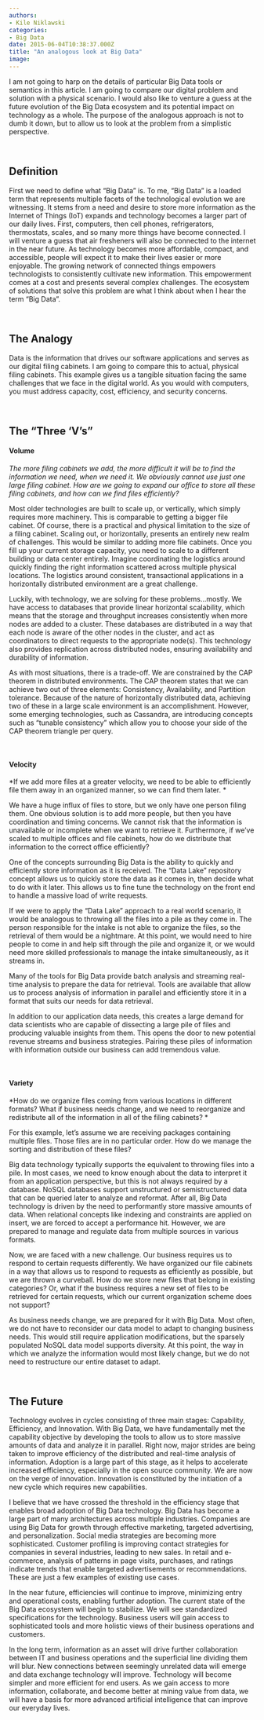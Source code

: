 ```yaml
---
authors:
- Kile Niklawski
categories:
- Big Data
date: 2015-06-04T10:38:37.000Z
title: "An analogous look at Big Data"
image: 
---
```


I am not going to harp on the details of particular Big Data tools or semantics in this article. I am going to compare our digital problem and solution with a physical scenario. I would also like to venture a guess at the future evolution of the Big Data ecosystem and its potential impact on technology as a whole. The purpose of the analogous approach is not to dumb it down, but to allow us to look at the problem from a simplistic perspective.

 


## Definition

First we need to define what “Big Data” is. To me, “Big Data” is a loaded term that represents multiple facets of the technological evolution we are witnessing. It stems from a need and desire to store more information as the Internet of Things (IoT) expands and technology becomes a larger part of our daily lives. First, computers, then cell phones, refrigerators, thermostats, scales, and so many more things have become connected. I will venture a guess that air fresheners will also be connected to the internet in the near future. As technology becomes more affordable, compact, and accessible, people will expect it to make their lives easier or more enjoyable. The growing network of connected things empowers technologists to consistently cultivate new information. This empowerment comes at a cost and presents several complex challenges. The ecosystem of solutions that solve this problem are what I think about when I hear the term “Big Data”.

 


## The Analogy

Data is the information that drives our software applications and serves as our digital filing cabinets. I am going to compare this to actual, physical filing cabinets. This example gives us a tangible situation facing the same challenges that we face in the digital world. As you would with computers, you must address capacity, cost, efficiency, and security concerns.

 


## The “Three ‘V’s”

#### Volume

*The more filing cabinets we add, the more difficult it will be to find the information we need, when we need it. We obviously cannot use just one large filing cabinet. How are we going to expand our office to store all these filing cabinets, and how can we find files efficiently?*

Most older technologies are built to scale up, or vertically, which simply requires more machinery. This is comparable to getting a bigger file cabinet. Of course, there is a practical and physical limitation to the size of a filing cabinet. Scaling out, or horizontally, presents an entirely new realm of challenges. This would be similar to adding more file cabinets. Once you fill up your current storage capacity, you need to scale to a different building or data center entirely. Imagine coordinating the logistics around quickly finding the right information scattered across multiple physical locations. The logistics around consistent, transactional applications in a horizontally distributed environment are a great challenge.

Luckily, with technology, we are solving for these problems…mostly. We have access to databases that provide linear horizontal scalability, which means that the storage and throughput increases consistently when more nodes are added to a cluster. These databases are distributed in a way that each node is aware of the other nodes in the cluster, and act as coordinators to direct requests to the appropriate node(s). This technology also provides replication across distributed nodes, ensuring availability and durability of information.

As with most situations, there is a trade-off. We are constrained by the CAP theorem in distributed environments. The CAP theorem states that we can achieve two out of three elements: Consistency, Availability, and Partition tolerance. Because of the nature of horizontally distributed data, achieving two of these in a large scale environment is an accomplishment. However, some emerging technologies, such as Cassandra, are introducing concepts such as “tunable consistency” which allow you to choose your side of the CAP theorem triangle per query.

 

#### Velocity

*If we add more files at a greater velocity, we need to be able to efficiently file them away in an organized manner, so we can find them later. *

We have a huge influx of files to store, but we only have one person filing them. One obvious solution is to add more people, but then you have coordination and timing concerns. We cannot risk that the information is unavailable or incomplete when we want to retrieve it. Furthermore, if we’ve scaled to multiple offices and file cabinets, how do we distribute that information to the correct office efficiently?

One of the concepts surrounding Big Data is the ability to quickly and efficiently store information as it is received. The “Data Lake” repository concept allows us to quickly store the data as it comes in, then decide what to do with it later. This allows us to fine tune the technology on the front end to handle a massive load of write requests.

If we were to apply the “Data Lake” approach to a real world scenario, it would be analogous to throwing all the files into a pile as they come in. The person responsible for the intake is not able to organize the files, so the retrieval of them would be a nightmare. At this point, we would need to hire people to come in and help sift through the pile and organize it, or we would need more skilled professionals to manage the intake simultaneously, as it streams in.

Many of the tools for Big Data provide batch analysis and streaming real-time analysis to prepare the data for retrieval. Tools are available that allow us to process analysis of information in parallel and efficiently store it in a format that suits our needs for data retrieval.

In addition to our application data needs, this creates a large demand for data scientists who are capable of dissecting a large pile of files and producing valuable insights from them. This opens the door to new potential revenue streams and business strategies. Pairing these piles of information with information outside our business can add tremendous value.

 

#### Variety

*How do we organize files coming from various locations in different formats? What if business needs change, and we need to reorganize and redistribute all of the information in all of the filing cabinets? *

For this example, let’s assume we are receiving packages containing multiple files. Those files are in no particular order. How do we manage the sorting and distribution of these files?

Big data technology typically supports the equivalent to throwing files into a pile. In most cases, we need to know enough about the data to interpret it from an application perspective, but this is not always required by a database. NoSQL databases support unstructured or semistructured data that can be queried later to analyze and reformat. After all, Big Data technology is driven by the need to performantly store massive amounts of data. When relational concepts like indexing and constraints are applied on insert, we are forced to accept a performance hit. However, we are prepared to manage and regulate data from multiple sources in various formats.

Now, we are faced with a new challenge. Our business requires us to respond to certain requests differently. We have organized our file cabinets in a way that allows us to respond to requests as efficiently as possible, but we are thrown a curveball. How do we store new files that belong in existing categories? Or, what if the business requires a new set of files to be retrieved for certain requests, which our current organization scheme does not support?

As business needs change, we are prepared for it with Big Data. Most often, we do not have to reconsider our data model to adapt to changing business needs. This would still require application modifications, but the sparsely populated NoSQL data model supports diversity. At this point, the way in which we analyze the information would most likely change, but we do not need to restructure our entire dataset to adapt.

 


## The Future

Technology evolves in cycles consisting of three main stages: Capability, Efficiency, and Innovation. With Big Data, we have fundamentally met the capability objective by developing the tools to allow us to store massive amounts of data and analyze it in parallel. Right now, major strides are being taken to improve efficiency of the distributed and real-time analysis of information. Adoption is a large part of this stage, as it helps to accelerate increased efficiency, especially in the open source community. We are now on the verge of innovation. Innovation is constituted by the initiation of a new cycle which requires new capabilities.

I believe that we have crossed the threshold in the efficiency stage that enables broad adoption of Big Data technology. Big Data has become a large part of many architectures across multiple industries. Companies are using Big Data for growth through effective marketing, targeted advertising, and personalization. Social media strategies are becoming more sophisticated. Customer profiling is improving contact strategies for companies in several industries, leading to new sales. In retail and e-commerce, analysis of patterns in page visits, purchases, and ratings indicate trends that enable targeted advertisements or recommendations. These are just a few examples of existing use cases.

In the near future, efficiencies will continue to improve, minimizing entry and operational costs, enabling further adoption. The current state of the Big Data ecosystem will begin to stabilize. We will see standardized specifications for the technology. Business users will gain access to sophisticated tools and more holistic views of their business operations and customers.

In the long term, information as an asset will drive further collaboration between IT and business operations and the superficial line dividing them will blur. New connections between seemingly unrelated data will emerge and data exchange technology will improve. Technology will become simpler and more efficient for end users. As we gain access to more information, collaborate, and become better at mining value from data, we will have a basis for more advanced artificial intelligence that can improve our everyday lives.

